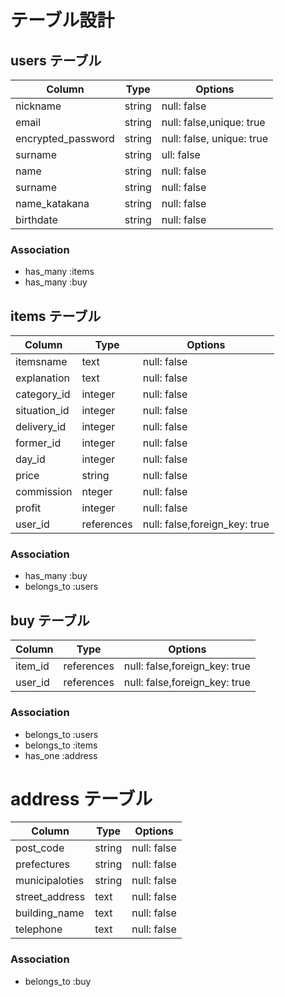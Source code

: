 # テーブル設計

## users テーブル

| Column             | Type   | Options                   |
| ------------------ | ------ | --------------------------|
|  nickname          | string | null: false               |
|  email             | string | null: false,unique: true  |
|  encrypted_password| string | null: false, unique: true |
|  surname           | string | ull: false                |
|  name              | string | null: false               |
|  surname           | string | null: false               |
|  name_katakana     | string | null: false               |
|  birthdate         | string | null: false               |


### Association

- has_many :items
- has_many :buy


## items テーブル

| Column       | Type         | Options                        |
| ------------ | -------------| ------------------------------ |
|  itemsname   |  text        |  null: false                   |
|  explanation |  text        |  null: false                   |
|  category_id |  integer     |  null: false                   |
|  situation_id|  integer     |  null: false                   |
|  delivery_id |  integer     |  null: false                   |
|  former_id   |  integer     |  null: false                   |
|  day_id      |  integer     |  null: false                   |
|  price       |  string      |  null: false                   |
|  commission  |  nteger      |  null: false                   |
|  profit      |  integer     |  null: false                   |
|  user_id     |  references  |  null: false,foreign_key: true |


### Association

- has_many :buy
- belongs_to :users


## buy テーブル

| Column        | Type       | Options                         |
| --------------| ---------- | ------------------------------  |
| item_id       | references | null: false,foreign_key: true   |
| user_id       | references | null: false,foreign_key: true   |



### Association

- belongs_to :users 
- belongs_to :items
- has_one :address





# address テーブル

| Column              | Type   | Options                   |
| ------------------  | ------ | --------------------------|
|  post_code          | string | null: false               |
|  prefectures        | string | null: false               | 
|  municipaloties     | string | null: false               |
|  street_address     | text   | null: false               |
|  building_name      | text   | null: false               |
|  telephone          | text   | null: false               |
  

### Association

- belongs_to :buy